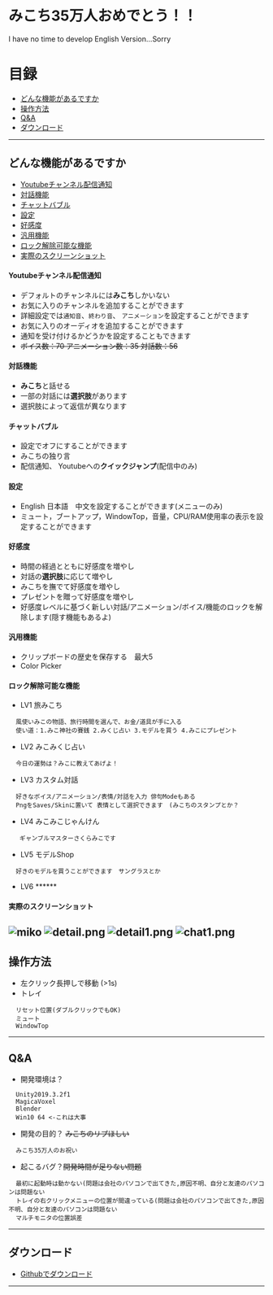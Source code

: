 みこち35万人おめでとう！！
===========================






I have no time to develop English Version...Sorry
# 目録
* [どんな機能があるですか](#どんな機能があるですか)
* [操作方法](#操作方法)
* [Q&A](#qa)
* [ダウンロード](#ダウンロード)
------
## どんな機能があるですか
* [Youtubeチャンネル配信通知](#youtubeチャンネル配信通知)
* [対話機能](#対話機能)
* [チャットバブル](#チャットバブル)
* [設定](#設定)
* [好感度](#好感度)
* [汎用機能](#汎用機能)
* [ロック解除可能な機能](#ロック解除可能な機能)
* [実際のスクリーンショット](#実際のスクリーンショット)
#### Youtubeチャンネル配信通知
* デフォルトのチャンネルには**みこち**しかいない
* お気に入りのチャンネルを追加することができます
* 詳細設定では`通知音`、`終わり音`、 `アニメーション`を設定することができます 
* お気に入りのオーディオを追加することができます
* 通知を受け付けるかどうかを設定することもできます
* ~~ボイス数：70 アニメーション数：35 対話数：56~~
#### 対話機能
* **みこち**と話せる
* 一部の対話には**選択肢**があります
* 選択肢によって返信が異なります
#### チャットバブル
* 設定でオフにすることができます
* みこちの独り言
* 配信通知、 Youtubeへの**クイックジャンプ**(配信中のみ)
#### 設定
* English 日本語　中文を設定することができます(メニューのみ)
* ミュート，ブートアップ，WindowTop，音量，CPU/RAM使用率の表示を設定することができます
#### 好感度
* 時間の経過とともに好感度を増やし
* 対話の**選択肢**に応じて増やし
* みこちを撫でて好感度を増やし
* プレゼントを贈って好感度を増やし
* 好感度レベルに基づく新しい対話/アニメーション/ボイス/機能のロックを解除します(隠す機能もあるよ)
#### 汎用機能
* クリップボードの歴史を保存する　最大5
* Color Picker
#### ロック解除可能な機能
* LV1 旅みこち
```
  風使いみこの物語、旅行時間を選んで、お金/道具が手に入る
  使い道：1.みこ神社の賽銭 2.みくじ占い 3.モデルを買う 4.みこにプレゼント
```
* LV2 みこみくじ占い 
```
  今日の運勢は？みこに教えてあげよ！
```
* LV3 カスタム対話
```
  好きなボイス/アニメーション/表情/対話を入力 俳句Modeもある
  PngをSaves/Skinに置いて 表情として選択できます　(みこちのスタンプとか？
```
* LV4 みこみこじゃんけん
```
   ギャンブルマスターさくらみこです
```
* LV5 モデルShop
```
  好きのモデルを買うことができます　サングラスとか
```
* LV6 ****** 
#### 実際のスクリーンショット
![](/MikoMiko/Example/chatbubble.gif "miko")
![](/MikoMiko/Example/detail.png "detail.png")
![](/MikoMiko/Example/detail1.png "detail1.png")
![](/MikoMiko/Example/chat1.png "chat1.png")
------
## 操作方法
* 左クリック長押しで移動 (>1s)
* トレイ
```
  リセット位置(ダブルクリックでもOK)
  ミュート
  WindowTop
```
------
## Q&A
* 開発環境は？
```
  Unity2019.3.2f1
  MagicaVoxel
  Blender
  Win10 64 <-これは大事
```
* 開発の目的？  ~~みこちのリプほしい~~
```
  みこち35万人のお祝い
```
* 起こるバグ？~~開発時間が足りない問題~~
```
  最初に起動時は動かない(問題は会社のパソコンで出てきた,原因不明、自分と友達のパソコンは問題ない
  トレイの右クリックメニューの位置が間違っている(問題は会社のパソコンで出てきた,原因不明、自分と友達のパソコンは問題ない
  マルチモニタの位置誤差
```
------
## ダウンロード
* [Githubでダウンロード]
------

[Githubでダウンロード]:https://github.com/KizunaAIchan/MikoPeto/releases "Githubでダウンロード"
